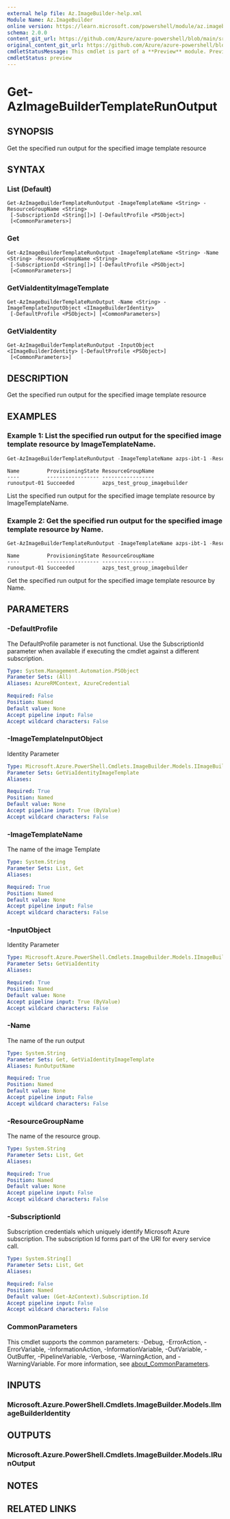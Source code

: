 ```yaml
---
external help file: Az.ImageBuilder-help.xml
Module Name: Az.ImageBuilder
online version: https://learn.microsoft.com/powershell/module/az.imagebuilder/get-azimagebuildertemplaterunoutput
schema: 2.0.0
content_git_url: https://github.com/Azure/azure-powershell/blob/main/src/ImageBuilder/ImageBuilder/help/Get-AzImageBuilderTemplateRunOutput.md
original_content_git_url: https://github.com/Azure/azure-powershell/blob/main/src/ImageBuilder/ImageBuilder/help/Get-AzImageBuilderTemplateRunOutput.md
cmdletStatusMessage: This cmdlet is part of a **Preview** module. Preview versions aren't recommended for use in production environments. For more information, see https://aka.ms/azps-refstatus.
cmdletStatus: preview
---
```

# Get-AzImageBuilderTemplateRunOutput

## SYNOPSIS
Get the specified run output for the specified image template resource

## SYNTAX

### List (Default)
```
Get-AzImageBuilderTemplateRunOutput -ImageTemplateName <String> -ResourceGroupName <String>
 [-SubscriptionId <String[]>] [-DefaultProfile <PSObject>]
 [<CommonParameters>]
```

### Get
```
Get-AzImageBuilderTemplateRunOutput -ImageTemplateName <String> -Name <String> -ResourceGroupName <String>
 [-SubscriptionId <String[]>] [-DefaultProfile <PSObject>]
 [<CommonParameters>]
```

### GetViaIdentityImageTemplate
```
Get-AzImageBuilderTemplateRunOutput -Name <String> -ImageTemplateInputObject <IImageBuilderIdentity>
 [-DefaultProfile <PSObject>] [<CommonParameters>]
```

### GetViaIdentity
```
Get-AzImageBuilderTemplateRunOutput -InputObject <IImageBuilderIdentity> [-DefaultProfile <PSObject>]
 [<CommonParameters>]
```

## DESCRIPTION
Get the specified run output for the specified image template resource

## EXAMPLES

### Example 1: List the specified run output for the specified image template resource by ImageTemplateName.
```powershell
Get-AzImageBuilderTemplateRunOutput -ImageTemplateName azps-ibt-1 -ResourceGroupName azps_test_group_imagebuilder
```

```output
Name         ProvisioningState ResourceGroupName
----         ----------------- -----------------
runoutput-01 Succeeded         azps_test_group_imagebuilder
```

List the specified run output for the specified image template resource by ImageTemplateName.

### Example 2: Get the specified run output for the specified image template resource by Name.
```powershell
Get-AzImageBuilderTemplateRunOutput -ImageTemplateName azps-ibt-1 -ResourceGroupName azps_test_group_imagebuilder -Name runoutput-01
```

```output
Name         ProvisioningState ResourceGroupName
----         ----------------- -----------------
runoutput-01 Succeeded         azps_test_group_imagebuilder
```

Get the specified run output for the specified image template resource by Name.

## PARAMETERS

### -DefaultProfile
The DefaultProfile parameter is not functional.
Use the SubscriptionId parameter when available if executing the cmdlet against a different subscription.

```yaml
Type: System.Management.Automation.PSObject
Parameter Sets: (All)
Aliases: AzureRMContext, AzureCredential

Required: False
Position: Named
Default value: None
Accept pipeline input: False
Accept wildcard characters: False
```

### -ImageTemplateInputObject
Identity Parameter

```yaml
Type: Microsoft.Azure.PowerShell.Cmdlets.ImageBuilder.Models.IImageBuilderIdentity
Parameter Sets: GetViaIdentityImageTemplate
Aliases:

Required: True
Position: Named
Default value: None
Accept pipeline input: True (ByValue)
Accept wildcard characters: False
```

### -ImageTemplateName
The name of the image Template

```yaml
Type: System.String
Parameter Sets: List, Get
Aliases:

Required: True
Position: Named
Default value: None
Accept pipeline input: False
Accept wildcard characters: False
```

### -InputObject
Identity Parameter

```yaml
Type: Microsoft.Azure.PowerShell.Cmdlets.ImageBuilder.Models.IImageBuilderIdentity
Parameter Sets: GetViaIdentity
Aliases:

Required: True
Position: Named
Default value: None
Accept pipeline input: True (ByValue)
Accept wildcard characters: False
```

### -Name
The name of the run output

```yaml
Type: System.String
Parameter Sets: Get, GetViaIdentityImageTemplate
Aliases: RunOutputName

Required: True
Position: Named
Default value: None
Accept pipeline input: False
Accept wildcard characters: False
```

### -ResourceGroupName
The name of the resource group.

```yaml
Type: System.String
Parameter Sets: List, Get
Aliases:

Required: True
Position: Named
Default value: None
Accept pipeline input: False
Accept wildcard characters: False
```

### -SubscriptionId
Subscription credentials which uniquely identify Microsoft Azure subscription.
The subscription Id forms part of the URI for every service call.

```yaml
Type: System.String[]
Parameter Sets: List, Get
Aliases:

Required: False
Position: Named
Default value: (Get-AzContext).Subscription.Id
Accept pipeline input: False
Accept wildcard characters: False
```

### CommonParameters
This cmdlet supports the common parameters: -Debug, -ErrorAction, -ErrorVariable, -InformationAction, -InformationVariable, -OutVariable, -OutBuffer, -PipelineVariable, -Verbose, -WarningAction, and -WarningVariable. For more information, see [about_CommonParameters](http://go.microsoft.com/fwlink/?LinkID=113216).

## INPUTS

### Microsoft.Azure.PowerShell.Cmdlets.ImageBuilder.Models.IImageBuilderIdentity

## OUTPUTS

### Microsoft.Azure.PowerShell.Cmdlets.ImageBuilder.Models.IRunOutput

## NOTES

## RELATED LINKS

